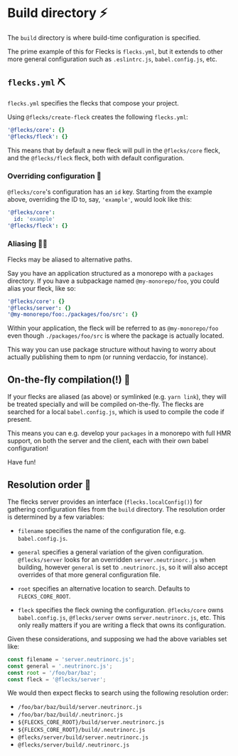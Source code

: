 # Build directory ⚡️

The `build` directory is where build-time configuration is specified.

The prime example of this for Flecks is `flecks.yml`, but it extends to other more general
configuration such as `.eslintrc.js`, `babel.config.js`, etc.

## `flecks.yml` ⛏️

`flecks.yml` specifies the flecks that compose your project.

Using `@flecks/create-fleck` creates the following `flecks.yml`:

```yml
'@flecks/core': {}
'@flecks/fleck': {}
```

This means that by default a new fleck will pull in the `@flecks/core` fleck, and the
`@flecks/fleck` fleck, both with default configuration.

### Overriding configuration 💪

`@flecks/core`'s configuration has an `id` key. Starting from the example above, overriding the
ID to, say, `'example'`, would look like this:

```yml
'@flecks/core':
  id: 'example'
'@flecks/fleck': {}
```

### Aliasing 🕵️‍♂️

Flecks may be aliased to alternative paths.

Say you have an application structured as a monorepo with a `packages` directory. If you have a
subpackage named `@my-monorepo/foo`, you could alias your fleck, like so:

```yml
'@flecks/core': {}
'@flecks/server': {}
'@my-monorepo/foo:./packages/foo/src': {}
```

Within your application, the fleck will be referred to as `@my-monorepo/foo` even though
`./packages/foo/src` is where the package is actually located.

This way you can use package structure without having to worry about actually publishing them to
npm (or running verdaccio, for instance).

## On-the-fly compilation(!) 🤯

If your flecks are aliased (as above) or symlinked (e.g. `yarn link`), they will be treated
specially and will be compiled on-the-fly. The flecks are searched for a local `babel.config.js`,
which is used to compile the code if present.

This means you can e.g. develop your `packages` in a monorepo with full HMR support, on both the
server and the client, each with their own babel configuration!

Have fun!

## Resolution order 🤔

The flecks server provides an interface (`flecks.localConfig()`) for gathering configuration files
from the `build` directory. The resolution order is determined by a few variables:

- `filename` specifies the name of the configuration file, e.g. `babel.config.js`.

- `general` specifies a general variation of the given configuration. `@flecks/server` looks for
  an overridden `server.neutrinorc.js` when building, however `general` is set to `.neutrinorc.js`,
  so it will also accept overrides of that more general configuration file.

- `root` specifies an alternative location to search. Defaults to `FLECKS_CORE_ROOT`.

- `fleck` specifies the fleck owning the configuration. `@flecks/core` owns `babel.config.js`,
  `@flecks/server` owns `server.neutrinorc.js`, etc. This only really matters if you are writing a
  fleck that owns its configuration.

Given these considerations, and supposing we had the above variables set like:

```javascript
const filename = 'server.neutrinorc.js';
const general = '.neutrinorc.js';
const root = '/foo/bar/baz';
const fleck = '@flecks/server';
```

We would then expect flecks to search using the following resolution order:

- `/foo/bar/baz/build/server.neutrinorc.js`
- `/foo/bar/baz/build/.neutrinorc.js`
- `${FLECKS_CORE_ROOT}/build/server.neutrinorc.js`
- `${FLECKS_CORE_ROOT}/build/.neutrinorc.js`
- `@flecks/server/build/server.neutrinorc.js`
- `@flecks/server/build/.neutrinorc.js`
